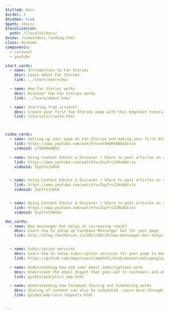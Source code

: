 ```yaml
---
$title@: Docs
$order: 3
$hidden: true
$path: /docs/
$localization:
  path: /{locale}/docs/
$view: /views/docs_landing.html
class: dochome
components:
  - carousel
  - youtube

start_cards:
  - name: Introduction to Fan Stories
    desc: Learn about Fan Stories.
    link: ../learn/overview/

  - name: How Fan Stories works
    desc: Discover how Fan Stories works
    link: ../learn/about-how/

  - name: Starting from scratch?
    desc: Create your first Fan Stories page with this beginner tutorial.
    link: tutorials/create.html



video_cards:
  - name: Setting up your page on Fan Stories and making your first blog post. 
    link: https://www.youtube.com/watch?v=uf5K6M4AN5U&t=1s
    videoid: uf5K6M4AN5U

  - name: Using Content Editor & Discover / Share to post articles on your blog.
    link: https://www.youtube.com/watch?v=Zsp7rvJ2Hs8&t=1s
    videoid: Zsp7rvJ2Hs8


  - name: Using Content Editor & Discover / Share to post articles on your blog.
    link: https://www.youtube.com/watch?v=Zsp7rvJ2Hs8&t=1s
    videoid: Zsp7rvJ2Hs8


  - name: Using Content Editor & Discover / Share to post articles on your blog.
    link: https://www.youtube.com/watch?v=Zsp7rvJ2Hs8&t=1s
    videoid: Zsp7rvJ2Hs8x

doc_cards:
  - name: How messenger bot helps in increasing reach?
    desc: Learn how to setup up Facebook Messenger bot for your page
    link: http://blog.fanstories.co/2017/09/29/how-messenger-bot-helps-in-increasing-reach-972.html


  - name: Subscription services 
    desc: Learn how to setup subscription services for your page to monetize your content
    link: https://github.com/ampproject/amphtml/blob/master/ads/google/a4a/docs/a4a-readme.md

  - name: Understanding how end user email subscriptions work
    desc: Understand the email digest that goes out to customers and what you can do them to engage more
    link: guides/analytics_amp.html

  - name: Understanding how Facebook Sharing and Scheduling works
    desc: Sharing of content can also be scheduled. Learn more through this interactive tutorial.
    link: guides/amp-cors-requests.html


---
```

